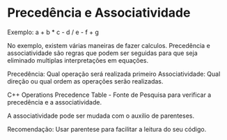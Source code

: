 # Precedência e Associatividade

Exemplo: a + b * c - d / e - f + g

No exemplo, existem várias maneiras de fazer calculos. Precedência e associatividade são regras que podem ser seguidas para que seja eliminado multiplas interpretações em equações.

Precedência: Qual operação será realizada primeiro
Associatividade: Qual direção ou qual ordem as operações serão realizadas.

C++ Operations Precedence Table - Fonte de Pesquisa para verificar a precedência e a associatividade.

A associatividade pode ser mudada com o auxilio de parenteses.

Recomendação: Usar parentese para facilitar a leitura do seu código.